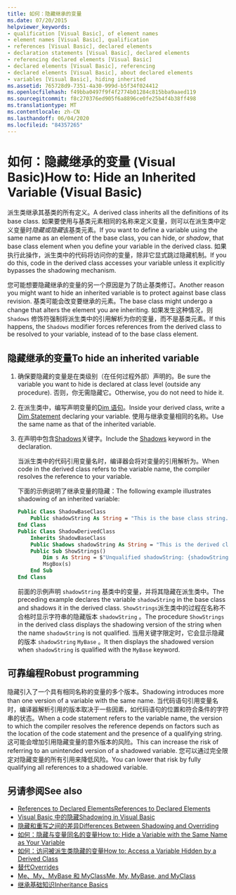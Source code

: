 ```yaml
---
title: 如何：隐藏继承的变量
ms.date: 07/20/2015
helpviewer_keywords:
- qualification [Visual Basic], of element names
- element names [Visual Basic], qualification
- references [Visual Basic], declared elements
- declaration statements [Visual Basic], declared elements
- referencing declared elements [Visual Basic]
- declared elements [Visual Basic], referencing
- declared elements [Visual Basic], about declared elements
- variables [Visual Basic], hiding inherited
ms.assetid: 765728d9-7351-4a30-999d-b5f34f024412
ms.openlocfilehash: f49bba0497f9f4f2774b01284c815bba9aaed119
ms.sourcegitcommit: f8c270376ed905f6a8896ce0fe25b4f4b38ff498
ms.translationtype: MT
ms.contentlocale: zh-CN
ms.lasthandoff: 06/04/2020
ms.locfileid: "84357265"
---
```

# <a name="how-to-hide-an-inherited-variable-visual-basic"></a><span data-ttu-id="30963-102">如何：隐藏继承的变量 (Visual Basic)</span><span class="sxs-lookup"><span data-stu-id="30963-102">How to: Hide an Inherited Variable (Visual Basic)</span></span>

<span data-ttu-id="30963-103">派生类继承其基类的所有定义。</span><span class="sxs-lookup"><span data-stu-id="30963-103">A derived class inherits all the definitions of its base class.</span></span> <span data-ttu-id="30963-104">如果要使用与基类元素相同的名称来定义变量，则可以在派生类中定义变量时*隐藏或隐藏*该基类元素。</span><span class="sxs-lookup"><span data-stu-id="30963-104">If you want to define a variable using the same name as an element of the base class, you can hide, or *shadow*, that base class element when you define your variable in the derived class.</span></span> <span data-ttu-id="30963-105">如果执行此操作，派生类中的代码将访问你的变量，除非它显式跳过隐藏机制。</span><span class="sxs-lookup"><span data-stu-id="30963-105">If you do this, code in the derived class accesses your variable unless it explicitly bypasses the shadowing mechanism.</span></span>

<span data-ttu-id="30963-106">您可能想要隐藏继承的变量的另一个原因是为了防止基类修订。</span><span class="sxs-lookup"><span data-stu-id="30963-106">Another reason you might want to hide an inherited variable is to protect against base class revision.</span></span> <span data-ttu-id="30963-107">基类可能会改变要继承的元素。</span><span class="sxs-lookup"><span data-stu-id="30963-107">The base class might undergo a change that alters the element you are inheriting.</span></span> <span data-ttu-id="30963-108">如果发生这种情况，则 `Shadows` 修饰符强制将派生类中的引用解析为你的变量，而不是基类元素。</span><span class="sxs-lookup"><span data-stu-id="30963-108">If this happens, the `Shadows` modifier forces references from the derived class to be resolved to your variable, instead of to the base class element.</span></span>

## <a name="to-hide-an-inherited-variable"></a><span data-ttu-id="30963-109">隐藏继承的变量</span><span class="sxs-lookup"><span data-stu-id="30963-109">To hide an inherited variable</span></span>

1. <span data-ttu-id="30963-110">确保要隐藏的变量是在类级别（在任何过程外部）声明的。</span><span class="sxs-lookup"><span data-stu-id="30963-110">Be sure the variable you want to hide is declared at class level (outside any procedure).</span></span> <span data-ttu-id="30963-111">否则，你无需隐藏它。</span><span class="sxs-lookup"><span data-stu-id="30963-111">Otherwise, you do not need to hide it.</span></span>
  
2. <span data-ttu-id="30963-112">在派生类中，编写声明变量的[Dim 语句](../../../language-reference/statements/dim-statement.md)。</span><span class="sxs-lookup"><span data-stu-id="30963-112">Inside your derived class, write a [Dim Statement](../../../language-reference/statements/dim-statement.md) declaring your variable.</span></span> <span data-ttu-id="30963-113">使用与继承变量相同的名称。</span><span class="sxs-lookup"><span data-stu-id="30963-113">Use the same name as that of the inherited variable.</span></span>

3. <span data-ttu-id="30963-114">在声明中包含[Shadows](../../../language-reference/modifiers/shadows.md)关键字。</span><span class="sxs-lookup"><span data-stu-id="30963-114">Include the [Shadows](../../../language-reference/modifiers/shadows.md) keyword in the declaration.</span></span>

     <span data-ttu-id="30963-115">当派生类中的代码引用变量名时，编译器会将对变量的引用解析为。</span><span class="sxs-lookup"><span data-stu-id="30963-115">When code in the derived class refers to the variable name, the compiler resolves the reference to your variable.</span></span>

     <span data-ttu-id="30963-116">下面的示例说明了继承变量的隐藏：</span><span class="sxs-lookup"><span data-stu-id="30963-116">The following example illustrates shadowing of an inherited variable:</span></span>
  
    ```vb  
    Public Class ShadowBaseClass  
        Public shadowString As String = "This is the base class string."  
    End Class  
    Public Class ShadowDerivedClass  
        Inherits ShadowBaseClass  
        Public Shadows shadowString As String = "This is the derived class string."  
        Public Sub ShowStrings()  
            Dim s As String = $"Unqualified shadowString: {shadowString}{vbCrLf}MyBase.shadowString: {MyBase.shadowString}"
            MsgBox(s)  
        End Sub  
    End Class  
    ```  
  
     <span data-ttu-id="30963-117">前面的示例声明 `shadowString` 基类中的变量，并将其隐藏在派生类中。</span><span class="sxs-lookup"><span data-stu-id="30963-117">The preceding example declares the variable `shadowString` in the base class and shadows it in the derived class.</span></span> <span data-ttu-id="30963-118">`ShowStrings`派生类中的过程在名称不合格时显示字符串的隐藏版本 `shadowString` 。</span><span class="sxs-lookup"><span data-stu-id="30963-118">The procedure `ShowStrings` in the derived class displays the shadowing version of the string when the name `shadowString` is not qualified.</span></span> <span data-ttu-id="30963-119">当用关键字限定时，它会显示隐藏的版本 `shadowString` `MyBase` 。</span><span class="sxs-lookup"><span data-stu-id="30963-119">It then displays the shadowed version when `shadowString` is qualified with the `MyBase` keyword.</span></span>  
  
## <a name="robust-programming"></a><span data-ttu-id="30963-120">可靠编程</span><span class="sxs-lookup"><span data-stu-id="30963-120">Robust programming</span></span>

<span data-ttu-id="30963-121">隐藏引入了一个具有相同名称的变量的多个版本。</span><span class="sxs-lookup"><span data-stu-id="30963-121">Shadowing introduces more than one version of a variable with the same name.</span></span> <span data-ttu-id="30963-122">当代码语句引用变量名时，编译器解析引用的版本取决于一些因素，如代码语句的位置和符合条件的字符串的状态。</span><span class="sxs-lookup"><span data-stu-id="30963-122">When a code statement refers to the variable name, the version to which the compiler resolves the reference depends on factors such as the location of the code statement and the presence of a qualifying string.</span></span> <span data-ttu-id="30963-123">这可能会增加引用隐藏变量的意外版本的风险。</span><span class="sxs-lookup"><span data-stu-id="30963-123">This can increase the risk of referring to an unintended version of a shadowed variable.</span></span> <span data-ttu-id="30963-124">您可以通过完全限定对隐藏变量的所有引用来降低风险。</span><span class="sxs-lookup"><span data-stu-id="30963-124">You can lower that risk by fully qualifying all references to a shadowed variable.</span></span>

## <a name="see-also"></a><span data-ttu-id="30963-125">另请参阅</span><span class="sxs-lookup"><span data-stu-id="30963-125">See also</span></span>

- [<span data-ttu-id="30963-126">References to Declared Elements</span><span class="sxs-lookup"><span data-stu-id="30963-126">References to Declared Elements</span></span>](references-to-declared-elements.md)
- [<span data-ttu-id="30963-127">Visual Basic 中的隐藏</span><span class="sxs-lookup"><span data-stu-id="30963-127">Shadowing in Visual Basic</span></span>](shadowing.md)
- [<span data-ttu-id="30963-128">隐藏和重写之间的差异</span><span class="sxs-lookup"><span data-stu-id="30963-128">Differences Between Shadowing and Overriding</span></span>](differences-between-shadowing-and-overriding.md)
- [<span data-ttu-id="30963-129">如何：隐藏与变量同名的变量</span><span class="sxs-lookup"><span data-stu-id="30963-129">How to: Hide a Variable with the Same Name as Your Variable</span></span>](how-to-hide-a-variable-with-the-same-name-as-your-variable.md)
- [<span data-ttu-id="30963-130">如何：访问被派生类隐藏的变量</span><span class="sxs-lookup"><span data-stu-id="30963-130">How to: Access a Variable Hidden by a Derived Class</span></span>](how-to-access-a-variable-hidden-by-a-derived-class.md)
- [<span data-ttu-id="30963-131">替代</span><span class="sxs-lookup"><span data-stu-id="30963-131">Overrides</span></span>](../../../language-reference/modifiers/overrides.md)
- [<span data-ttu-id="30963-132">Me、My、MyBase 和 MyClass</span><span class="sxs-lookup"><span data-stu-id="30963-132">Me, My, MyBase, and MyClass</span></span>](../../program-structure/me-my-mybase-and-myclass.md)
- [<span data-ttu-id="30963-133">继承基础知识</span><span class="sxs-lookup"><span data-stu-id="30963-133">Inheritance Basics</span></span>](../objects-and-classes/inheritance-basics.md)
